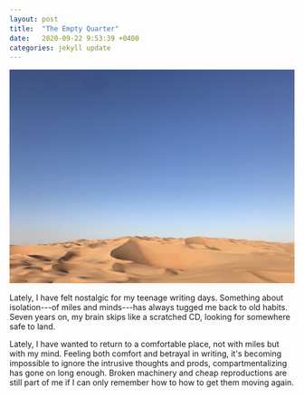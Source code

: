```yaml
---
layout: post
title:  "The Empty Quarter"
date:   2020-09-22 9:53:39 +0400
categories: jekyll update
---
```

![Lower third is rolling sand dunes. Upper two thirds is a gradient blue sky.](https://github.com/havemaps/havemaps.github.io/blob/master/_site/assets/img/2020-09-22-thoughts.JPG?raw=true "The Empty Quarter")

Lately, I have felt nostalgic for my teenage writing days.
Something about isolation---of miles and minds---has always tugged me back to old habits. Seven years on, my brain skips like a scratched CD, looking for somewhere safe to land.

Lately, I have wanted to return to a comfortable place, not with miles but with my mind. Feeling both comfort and betrayal in writing, it's becoming impossible to ignore the intrusive thoughts and prods, compartmentalizing has gone on long enough. Broken machinery and cheap reproductions are still part of me if I can only remember how to how to get them moving again.

<html>
  <head>
    <title>Sabah<title>
    <meta name="viewport" content="initial-scale=1.0">
    <meta charset="utf-8">
<link rel="stylesheet" href="https://unpkg.com/leaflet@1.4.0/dist/leaflet.css"
integrity="sha512-puBpdR0798OZvTTbP4A8Ix/l+A4dHDD0DGqYW6RQ+9jxkRFclaxxQb/SJAWZfWAkuyeQUytO7+7N4QKrDh+drA=="
crossorigin=""/>

<script src="https://unpkg.com/leaflet@1.4.0/dist/leaflet.js"
integrity="sha512-QVftwZFqvtRNi0ZyCtsznlKSWOStnDORoefr1enyq5mVL4tmKB3S/EnC3rRJcxCPavG10IcrVGSmPh6Qw5lwrg=="
crossorigin=""></script>

	<style>
      /* Always set the map height explicitly to define the size of the div
       * element that contains the map. */
      #map {
        height: 300px;
        width: 100%
        /* For custom height use width:500px;height:500px; inside the #map selector
        curly brackets. 100% does a full screen map*/
      }
      /* Optional: Makes the sample page fill the window. */
      html, body {
        height: 100%;
        margin: 0;
        padding: 0;
      }

    </style>
  </head>
  <body>

	<div id="map"></div>
    <script>

	  var khali = [23.014978, 53.765416];
	  var mymap = L.map('map').setView(khali, 13);

		L.tileLayer('https://{s}.tile.openstreetmap.org/{z}/{x}/{y}.png', {
		  minZoom: 1,
		  maxZoom: 18,
		  attribution: 'Map data &copy; <a href="https://openstreetmap.org/copyright">OpenStreetMap</a> contributors'
		}).addTo(mymap);

		var marker = L.marker(khali).addTo(mymap);
    /*  marker.bindPopup("<b>Hello world!</b><br>I am a popup.");

  /* Add more locations
  1) Create new location variable var NAME = [lat, long];
  2) Create new marker variable var NameMarker = L.marker(NAME).addTo(mymap);
 3) Create marker popup NameMarker.bindPop("INSERT TEXT AND HTML");
    var AUBlocation = [33.901048, 35.480588];
    var AUBmarker = L.marker(AUBlocation).addTo(mymap);
    AUBmarker.bindPopup("Am I a pop up too");

    var Caramel = [33.895813, 35.482524];
    var CaramelMarker = L.marker(Caramel).addTo(mymap);
    CaramelMarker.bindPopup("My hotel!"); */

    </script>

  </body>
</html>
